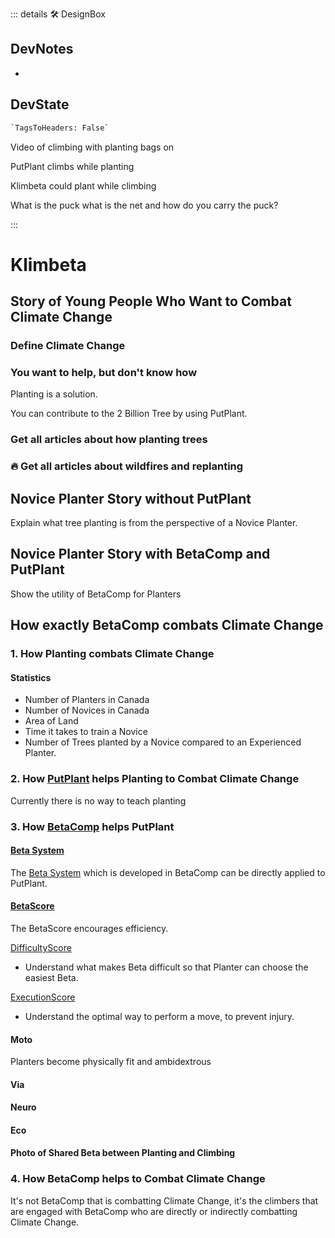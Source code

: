 ::: details 🛠 <dev>DesignBox</dev>

## DevNotes

-

## DevState

```py
`TagsToHeaders: False`
```

Video of climbing with planting bags on

PutPlant climbs while planting

Klimbeta could plant while climbing

What is the puck what is the net and how do you carry the puck?

:::

# Klimbeta

<!-- ![Klimbeta_PutPlant](/Klimbeta_PutPlant.png) -->

## Story of Young People Who Want to Combat Climate Change

### Define Climate Change

<!-- Use Second Person Perspective in the Stories -->

### You want to help, but don't know how

Planting is a solution.

You can contribute to the 2 Billion Tree by using PutPlant.

### Get all articles about how planting trees

### 🔥 Get all articles about wildfires and replanting

## Novice Planter Story without PutPlant

Explain what tree planting is from the perspective of a Novice Planter.

## Novice Planter Story with BetaComp and PutPlant

Show the utility of BetaComp for Planters

## How exactly BetaComp combats Climate Change

### 1. How Planting combats Climate Change

#### Statistics

- Number of Planters in Canada
- Number of Novices in Canada
- Area of Land
- Time it takes to train a Novice
- Number of Trees planted by a Novice compared to an Experienced Planter.

### 2. How [PutPlant](/guide/What/WhatPutPlant) helps Planting to Combat Climate Change

Currently there is no way to teach planting

### 3. How [BetaComp](/guide/What/WhatBetaComp) helps PutPlant

#### [Beta System](reference/Beta/WhatBetaSystem)

The [Beta System](reference/Beta/WhatBetaSystem) which is developed in BetaComp can be directly applied to PutPlant.

#### [BetaScore](/reference/Score/Overview)

The BetaScore encourages efficiency.

[DifficultyScore](/reference/Score/Difficulty/Overview)

- Understand what makes Beta difficult so that Planter can choose the easiest Beta.

[ExecutionScore](/reference/Score)

- Understand the optimal way to perform a move, to prevent injury.

#### Moto

Planters become physically fit and ambidextrous

#### Via

#### Neuro

#### Eco

#### Photo of Shared Beta between Planting and Climbing

### 4. How BetaComp helps to Combat Climate Change

It's not BetaComp that is combatting Climate Change, it's the climbers that are engaged with BetaComp who are directly or indirectly combatting Climate Change.
